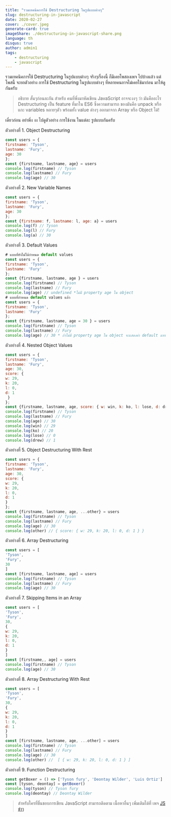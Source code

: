 ```yaml
---
title: "รวมเทคนิคการใช้ Destructuring ในรูปแบบต่างๆ"
slug: destructuring-in-javascript
date: 2020-02-27
cover: ./cover.jpeg
generate-card: true
imageShare: ./destructuring-in-javascript-share.png
language: th
disqus: true
author: admin1
tags:
    - destructuring
    - javascript
---
```

รวมเทคนิคการใช้ Destructuring ในรูปแบบต่างๆ จริงๆเรื่องนี้ ก็มีเคยโพสลงเพจ ไปบ้างแล้ว แต่โพสนี้ จะยกตัวอย่าง การใช้ Destructuring ในรูปแบบต่างๆ ที่หลายคนอาจไม่เคยใช้มาก่อน มาให้ดูกันครับ

>อธิบาย สั้นๆก่อนละกัน สำหรับ คนที่พึ่งมาหัดเขียน JavaScript อาจจะงงๆ ว่า มันคืออะไร Destructuring เป็น feature ที่มาใน ES6 ซึ่งความสามารถ ของมันคือ unpack หรือ แกะ variables หลายๆตัว พร้อมทั้ง value ต่างๆ ออกมาจาก Array หรือ Object ได้!

เดี๋ยวก่อน อย่าพึ่ง งง ไปดูตัวอย่าง การใช้งาน ในแต่ละ รูปแบบกันครับ

ตัวอย่างที่ 1. Object Destructuring

``` javascript
const users = {
firstname: 'Tyson',
lastname: 'Fury',
age: 30
};
const {firstname, lastname, age} = users
console.log(firstname) // Tyson
console.log(lastname) // Fury
console.log(age) // 30
```

ตัวอย่างที่ 2. New Variable Names

``` javascript
const users = {
firstname: 'Tyson',
lastname: 'Fury',
age: 30
};
const {firstname: f, lastname: l, age: a} = users
console.log(f) // Tyson
console.log(l) // Fury
console.log(a) // 30
```

ตัวอย่างที่ 3. Default Values

``` javascript
# แบบที่ยังไม่ได้กำหนด default values
const users = {
firstname: 'Tyson',
lastname: 'Fury'
};
const {firstname, lastname, age } = users
console.log(firstname) // Tyson
console.log(lastname) // Fury
console.log(age) // undefined *ไม่มี property age ใน object
# แบบที่กำหนด default values แล้ว
const users = {
firstname: 'Tyson',
lastname: 'Fury'
};
const {firstname, lastname, age = 30 } = users
console.log(firstname) // Tyson
console.log(lastname) // Fury
console.log(age) // 30 * ถ้าไม่มี property age ใน object จะแสดงค่า default แทน
```

ตัวอย่างที่ 4. Nested Object Values

``` javascript
const users = {
firstname: 'Tyson',
lastname: 'Fury',
age: 30,
score: {
w: 29,
k: 20,
l: 0,
d: 1
 }
};
const {firstname, lastname, age, score: { w: win, k: ko, l: lose, d: drew }} = users
console.log(firstname) // Tyson
console.log(lastname) // Fury
console.log(age) // 30
console.log(win) // 29
console.log(ko) // 20
console.log(lose) // 0
console.log(drew) // 1
```

ตัวอย่างที่ 5. Object Destructuring With Rest

``` javascript
const users = {
firstname: 'Tyson',
lastname: 'Fury',
age: 30,
score: {
w: 29,
k: 20,
l: 0,
d: 1
}
};
const {firstname, lastname, age, ...other} = users
console.log(firstname) // Tyson
console.log(lastname) // Fury
console.log(age) // 30
console.log(other) // { score: { w: 29, k: 20, l: 0, d: 1 } }
```

ตัวอย่างที่ 6. Array Destructuring

``` javascript
const users = [
'Tyson',
'Fury',
30
]
const [firstname, lastname, age] = users
console.log(firstname) // Tyson
console.log(lastname) // Fury
console.log(age) // 30
```

ตัวอย่างที่ 7. Skipping Items in an Array

``` javascript
const users = [
'Tyson',
'Fury',
30,
{
w: 29,
k: 20,
l: 0,
d: 1
}
]
const [firstname,, age] = users
console.log(firstname) // Tyson
console.log(age) // 30
```

ตัวอย่างที่ 8. Array Destructuring With Rest

``` javascript
const users = [
'Tyson',
'Fury',
30,
{
w: 29,
k: 20,
l: 0,
d: 1
}
]
const [firstname, lastname, age, ...other] = users
console.log(firstname) // Tyson
console.log(lastname) // Fury
console.log(age) // 30
console.log(other) //  [ { w: 29, k: 20, l: 0, d: 1 } ]
```

ตัวอย่างที่ 9. Function Destructuring

``` javascript
const getBoxer = () => ['Tyson fury', 'Deontay Wilder', 'Luis Ortiz']
const [tyson, deontay] = getBoxer()
console.log(tyson) // Tyson fury
console.log(deontay) // Deontay Wilder
```

> สำหรับใครที่ชื่นชอบการเขียน JavaScript สามารถติดตาม เนื้อหาอื่นๆ เพิ่มเติมได้ที่ เพจ <a href="https://www.facebook.com/JSKhamKham/" target="_blank">JS ขำๆ</a>